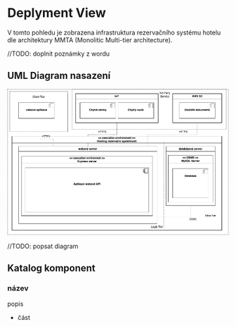 # Deplyment View

V tomto pohledu je zobrazena infrastruktura rezervačního systému hotelu dle architektury MMTA (Monolitic Multi-tier architecture).

//TODO: doplnit poznámky z wordu

## UML Diagram nasazení

![Deployment diagram](./../../assets/deployment_diagram_MMTA.png "Diagram nasazení")

//TODO: popsat diagram

## Katalog komponent

### název

popis

- část
